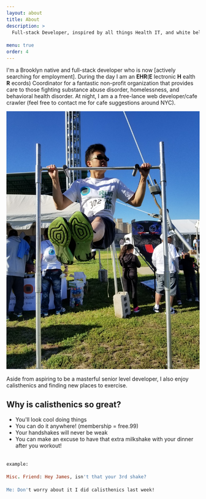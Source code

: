 ```yaml
---
layout: about
title: About
description: >
  Full-stack Developer, inspired by all things Health IT, and white belt in all martial arts

menu: true
order: 4
---
```


I'm a Brooklyn native and full-stack developer who is now [actively searching for employment]. During the day I am an **EHR**(**E** lectronic **H** ealth **R** ecords) Coordinator for a fantastic non-profit organization that provides care to those fighting substance abuse disorder, homelessness, and behavioral health disorder. At night, I am a a free-lance web developer/cafe crawler (feel free to contact me for cafe suggestions around NYC).

![Struggle Face](/assets/img/about.jpg)

Aside from aspiring to be a masterful senior level developer, I also enjoy calisthenics and finding new places to exercise.

Why is calisthenics so great?
---
* You'll look cool doing things
* You can do it anywhere! (membership = free.99)
* Your handshakes will never be weak
* You can make an excuse to have that extra milkshake with your dinner after you workout!

~~~ruby

example:

Misc. Friend: Hey James, isn't that your 3rd shake?       

Me: Don't worry about it I did calisthenics last week!

~~~
